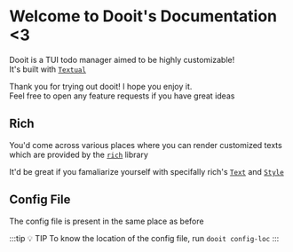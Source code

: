 # Welcome to Dooit's Documentation <3

Dooit is a TUI todo manager aimed to be highly customizable! \
It's built with [`Textual`](https://textual.textualize.io/)

Thank you for trying out dooit! I hope you enjoy it. \
Feel free to open any feature requests if you have great ideas

## Rich

You'd come across various places where you can render customized texts \
which are provided by the [`rich`](https://rich.readthedocs.io/) library

It'd be great if you famaliarize yourself with specifally rich's [`Text`](https://rich.readthedocs.io/en/stable/text.html) and [`Style`](https://rich.readthedocs.io/en/stable/style.html)

## Config File

The config file is present in the same place as before

:::tip :bulb: TIP
To know the location of the config file, run `dooit config-loc`
:::
